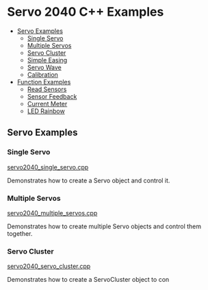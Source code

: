 # Servo 2040 C++ Examples <!-- omit in toc -->

- [Servo Examples](#servo-examples)
  - [Single Servo](#single-servo)
  - [Multiple Servos](#multiple-servos)
  - [Servo Cluster](#servo-cluster)
  - [Simple Easing](#simple-easing)
  - [Servo Wave](#servo-wave)
  - [Calibration](#calibration)
- [Function Examples](#function-examples)
  - [Read Sensors](#read-sensors)
  - [Sensor Feedback](#sensor-feedback)
  - [Current Meter](#current-meter)
  - [LED Rainbow](#led-rainbow)


## Servo Examples

### Single Servo
[servo2040_single_servo.cpp](servo2040_single_servo.cpp)

Demonstrates how to create a Servo object and control it.


### Multiple Servos
[servo2040_multiple_servos.cpp](servo2040_multiple_servos.cpp)

Demonstrates how to create multiple Servo objects and control them together.


### Servo Cluster
[servo2040_servo_cluster.cpp](servo2040_servo_cluster.cpp)

Demonstrates how to create a ServoCluster object to con